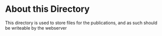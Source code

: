 About this Directory
====================

This directory is used to store files for the publications,
and as such should be writeable by the webserver
